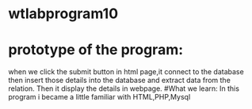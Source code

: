 # wtlabprogram10
# prototype of the program:
  when we click the submit button in html page,it connect to the database then insert those details into the database and extract data from the relation.
  Then it display the details in webpage.
#What we learn:
  In this program i became a little familiar with HTML,PHP,Mysql
